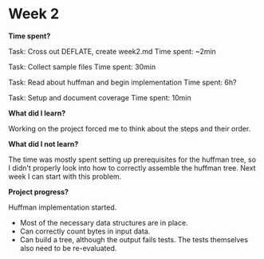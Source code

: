 # Week 2

**Time spent?**

Task: Cross out DEFLATE, create week2.md
Time spent: ~2min

Task: Collect sample files
Time spent: 30min

Task: Read about huffman and begin implementation
Time spent: 6h?

Task: Setup and document coverage
Time spent: 10min

**What did I learn?**

Working on the project forced me to think about the steps and their order.

**What did I not learn?**

The time was mostly spent setting up prerequisites for the huffman tree, so I didn't properly look into how to correctly assemble the huffman tree. Next week I can start with this problem.

**Project progress?**

Huffman implementation started.

- Most of the necessary data structures are in place.
- Can correctly count bytes in input data.
- Can build a tree, although the output fails tests. The tests themselves also need to be re-evaluated.